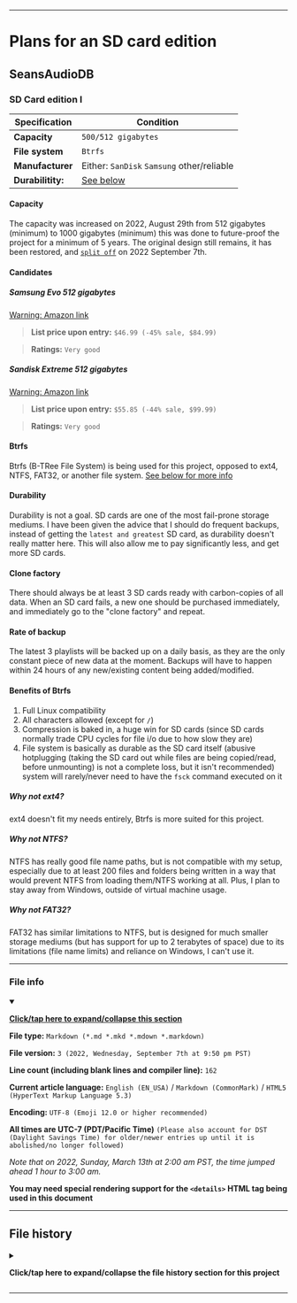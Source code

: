 
***

# Plans for an SD card edition

## SeansAudioDB

### SD Card edition I

| Specification | Condition |
|---|---|
| **Capacity** | `500/512 gigabytes` |
| **File system** | `Btrfs` |
| **Manufacturer** | Either: `SanDisk` `Samsung` other/reliable |
| **Durabilitity:** | [See below](#Durability) |

#### Capacity

The capacity was increased on 2022, August 29th from 512 gigabytes (minimum) to 1000 gigabytes (minimum) this was done to future-proof the project for a minimum of 5 years. The original design still remains, it has been restored, and [`split off`](/Portable/SD-Card/II/) on 2022 September 7th.

#### Candidates

##### Samsung Evo 512 gigabytes

[Warning: Amazon link](https://www.amazon.com/SAMSUNG-Adapter-microSDXC-MB-ME512KA-AM/dp/B09B1HMJ9Z/)

> **List price upon entry:** `$46.99 (-45% sale, $84.99)`

>**Ratings:** `Very good`

##### Sandisk Extreme 512 gigabytes

[Warning: Amazon link](https://www.amazon.com/SanDisk-512GB-microSDXC-Memory-Adapter/dp/B08GXXKY6P/)

> **List price upon entry:** `$55.85 (-44% sale, $99.99)`

>**Ratings:** `Very good`

#### Btrfs

Btrfs (B-TRee File System) is being used for this project, opposed to ext4, NTFS, FAT32, or another file system. [See below for more info](#Benefits-of-Brtfs)

#### Durability

Durability is not a goal. SD cards are one of the most fail-prone storage mediums. I have been given the advice that I should do frequent backups, instead of getting the `latest and greatest` SD card, as durability doesn't really matter here. This will also allow me to pay significantly less, and get more SD cards.

#### Clone factory

There should always be at least 3 SD cards ready with carbon-copies of all data. When an SD card fails, a new one should be purchased immediately, and immediately go to the "clone factory" and repeat.

#### Rate of backup

The latest 3 playlists will be backed up on a daily basis, as they are the only constant piece of new data at the moment. Backups will have to happen within 24 hours of any new/existing content being added/modified.

#### Benefits of Btrfs

1. Full Linux compatibility
2. All characters allowed (except for `/`)
3. Compression is baked in, a huge win for SD cards (since SD cards normally trade CPU cycles for file i/o due to how slow they are) 
4. File system is basically as durable as the SD card itself (abusive hotplugging (taking the SD card out while files are being copied/read, before unmounting) is not a complete loss, but it isn't recommended) system will rarely/never need to have the `fsck` command executed on it

##### Why not ext4?

ext4 doesn't fit my needs entirely, Btrfs is more suited for this project.

##### Why not NTFS?

NTFS has really good file name paths, but is not compatible with my setup, especially due to at least 200 files and folders being written in a way that would prevent NTFS from loading them/NTFS working at all. Plus, I plan to stay away from Windows, outside of virtual machine usage.

##### Why not FAT32?

FAT32 has similar limitations to NTFS, but is designed for much smaller storage mediums (but has support for up to 2 terabytes of space) due to its limitations (file name limits) and reliance on Windows, I can't use it.

***

### File info

<details open><summary><p lang="en"><b><u>Click/tap here to expand/collapse this section</u></b></p></summary>

**File type:** `Markdown (*.md *.mkd *.mdown *.markdown)`

**File version:** `3 (2022, Wednesday, September 7th at 9:50 pm PST)`

**Line count (including blank lines and compiler line):** `162`

**Current article language:** `English (EN_USA)` / `Markdown (CommonMark)` / `HTML5 (HyperText Markup Language 5.3)`

**Encoding:** `UTF-8 (Emoji 12.0 or higher recommended)`

**All times are UTC-7 (PDT/Pacific Time)** `(Please also account for DST (Daylight Savings Time) for older/newer entries up until it is abolished/no longer followed)`

_Note that on 2022, Sunday, March 13th at 2:00 am PST, the time jumped ahead 1 hour to 3:00 am._

**You may need special rendering support for the `<details>` HTML tag being used in this document**

</details>

***

## File history

<details><summary><p lang="en"><b>Click/tap here to expand/collapse the file history section for this project</b></p></summary>

<details><summary><p lang="en"><b>Version 1 (2022, Tuesday, August 23rd at 7:51 pm PST)</b></p></summary>

**This version was made by:** [`@seanpm2001`](https://github.com/seanpm2001/)

> Changes:

- [x] Started the file
- [x] Added the title section
- [x] Added the main table
- [x] Added the `Durability` section
- [x] Added the `Clone factory` section
- [x] Added the `Rate of backup` section
- [x] Added the `Benefits of Btrfs` section
- [x] Added the `file info` section
- [x] Added the `file history` section
- [ ] No other changes in version 1

</details>

<details><summary><p lang="en"><b>Version 2 (2022, Monday, August 29th at 7:41 pm PST)</b></p></summary>

**This version was made by:** [`@seanpm2001`](https://github.com/seanpm2001/)

> Changes:

- [x] Updated the main table
- [x] Added the `Capacity` section 
- [x] Added the `Original candidate` section
- [x] Added the `Btrfs` section
- [x] Added the `Durability` section
- [x] `Benefits of Btrfs` section
- - [x] Added the `Why not ext4` section
- - [x] Added the `Why not NTFS` section
- - [x] Added the `Why not FAT32` section
- [x] Updated the `file info` section
- [x] Updated the `file history` section
- [ ] No other changes in version 2

</details>

<details><summary><p lang="en"><b>Version 3 (2022, Wednesday, September 7th at 9:50 pm PST)</b></p></summary>

**This version was made by:** [`@seanpm2001`](https://github.com/seanpm2001/)

> Changes:

- [x] Updated the table
- [x] Updated the `Capacity` section, mentioning the recent split
- [x] Updated the candidates section, renaming it, and adding 2 entries
- [x] Updated the `file info` section
- [x] Updated the `file history` section
- [ ] No other changes in version 3

</details>

</details>

***
